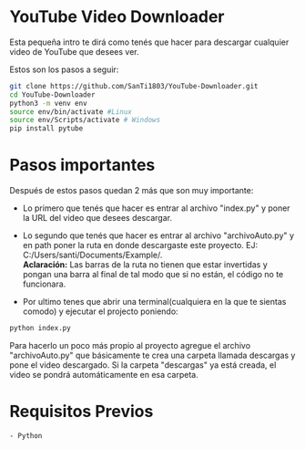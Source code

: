 # **YouTube Video Downloader**
Esta pequeña intro te dirá como tenés que hacer para descargar cualquier video de YouTube que desees ver.

Estos son los pasos a seguir:
```sh
git clone https://github.com/SanTi1803/YouTube-Downloader.git
cd YouTube-Downloader
python3 -m venv env
source env/bin/activate #Linux
source env/Scripts/activate # Windows
pip install pytube
```

# **Pasos importantes** 

Después de estos pasos quedan 2 más que son muy importante:


* Lo primero que tenés que hacer es entrar al archivo "index.py" y poner la URL del video que desees descargar.


* Lo segundo que tenés que hacer es entrar al archivo "archivoAuto.py" y en path poner la ruta en donde descargaste este proyecto. EJ: C:/Users/santi/Documents/Example/. <br>**Aclaración:** Las barras de la ruta no tienen que estar invertidas y pongan una barra al final de tal modo que si no están, el código no te funcionara.


* Por ultimo tenes que abrir una terminal(cualquiera en la que te sientas comodo) y ejecutar el projecto poniendo:
```sh
python index.py
```
Para hacerlo un poco más propio al proyecto agregue el archivo "archivoAuto.py" que básicamente te crea una carpeta llamada descargas y pone el video descargado. Si la carpeta "descargas" ya está creada, el video se pondrá automáticamente en esa carpeta.


# **Requisitos Previos**
```sh
- Python
